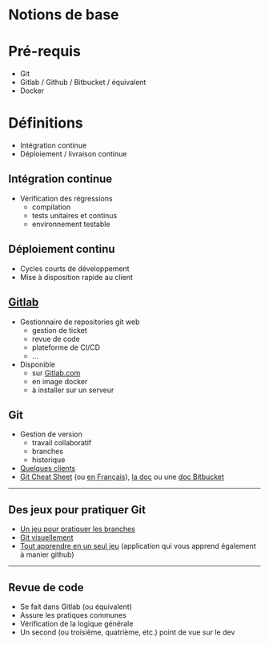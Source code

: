 # Notions de base

# Pré-requis

- Git
- Gitlab / Github / Bitbucket / équivalent
- Docker

# Définitions

- Intégration continue
- Déploiement / livraison continue

## Intégration continue

- Vérification des régressions
    - compilation
    - tests unitaires et continus
    - environnement testable

## Déploiement continu

- Cycles courts de développement
- Mise à disposition rapide au client

## [Gitlab](https://www.gitlab.com)

- Gestionnaire de repositories git web
    - gestion de ticket
    - revue de code
    - plateforme de CI/CD
    - ...
- Disponible 
    - sur [Gitlab.com](https://www.gitlab.com)
    - en image docker
    - à installer sur un serveur 

## Git

- Gestion de version
    - travail collaboratif
    - branches
    - historique
- [Quelques clients](https://git-scm.com/download/gui/windows) 
- [Git Cheat Sheet](https://about.gitlab.com/images/press/git-cheat-sheet.pdf) (ou [en Français](https://github.github.com/training-kit/downloads/fr/github-git-cheat-sheet.pdf)), [la doc](https://git-scm.com/docs) ou une [doc Bitbucket](https://www.atlassian.com/fr/git/tutorials/learn-git-with-bitbucket-cloud) 
 
---

## Des jeux pour pratiquer Git

- [Un jeu pour pratiquer les branches](https://learngitbranching.js.org/?locale=fr_FR)
- [Git visuellement](http://git-school.github.io/visualizing-git/)
- [Tout apprendre en un seul jeu](https://github.com/jlord/git-it-electron) (application qui vous apprend également à manier github) 
 
---
 
## Revue de code
 
 - Se fait dans Gitlab (ou équivalent)
 - Assure les pratiques communes
 - Vérification de la logique générale
 - Un second (ou troisième, quatrième, etc.) point de vue sur le dev
